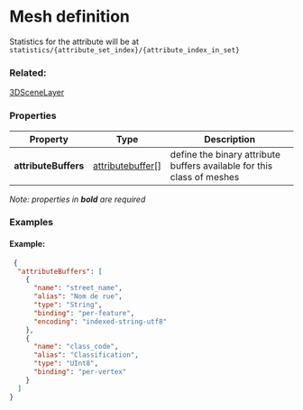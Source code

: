 # Mesh definition

Statistics for the attribute will be at `statistics/{attribute_set_index}/{attribute_index_in_set}`

### Related:

[3DSceneLayer](3DSceneLayer.md)
### Properties

| Property | Type | Description |
| --- | --- | --- |
| **attributeBuffers** | [attributebuffer](attributebuffer.md)[] | define the binary attribute buffers available for this class of meshes |

*Note: properties in **bold** are required*

### Examples 

#### Example:  

```json
 {
  "attributeBuffers": [
    {
      "name": "street_name",
      "alias": "Nom de rue",
      "type": "String",
      "binding": "per-feature",
      "encoding": "indexed-string-utf8"
    },
    {
      "name": "class_code",
      "alias": "Classification",
      "type": "UInt8",
      "binding": "per-vertex"
    }
  ]
} 
```

